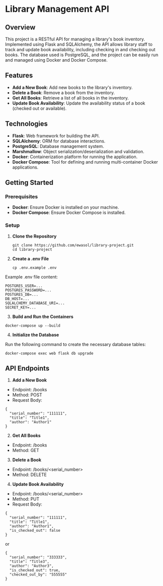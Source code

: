 # Library Management API

## Overview

This project is a RESTful API for managing a library's book inventory. Implemented using Flask and SQLAlchemy, the API allows library staff to track and update book availability, including checking in and checking out books. The database used is PostgreSQL, and the project can be easily run and managed using Docker and Docker Compose.

## Features

- **Add a New Book**: Add new books to the library's inventory.
- **Delete a Book**: Remove a book from the inventory.
- **Get All Books**: Retrieve a list of all books in the inventory.
- **Update Book Availability**: Update the availability status of a book (checked out or available).

## Technologies

- **Flask**: Web framework for building the API.
- **SQLAlchemy**: ORM for database interactions.
- **PostgreSQL**: Database management system.
- **Marshmallow**: Object serialization/deserialization and validation.
- **Docker**: Containerization platform for running the application.
- **Docker Compose**: Tool for defining and running multi-container Docker applications.

## Getting Started

### Prerequisites

- **Docker**: Ensure Docker is installed on your machine.
- **Docker Compose**: Ensure Docker Compose is installed.

### Setup

1. **Clone the Repository**

   ```
   git clone https://github.com/ewasol/library-project.git
   cd library-project
   ```
   
2. **Create a .env File**

   ```
   cp .env.example .env
   ```
   
Example .env file content:
 ```
POSTGRES_USER=...
POSTGRES_PASSWORD=...
POSTGRES_DB=...
DB_HOST=...
SQLALCHEMY_DATABASE_URI=...
SECRET_KEY=...
 ```

3. **Build and Run the Containers**

 ```
docker-compose up --build
 ```

4. **Initialize the Database**

Run the following command to create the necessary database tables:

 ```
docker-compose exec web flask db upgrade
 ```

## API Endpoints

1. **Add a New Book**
* Endpoint: /books
* Method: POST
* Request Body:
```
{
  "serial_number": "111111",
  "title": "Title1",
  "author": "Author1"
}
```

2. **Get All Books**
* Endpoint: /books
* Method: GET

3. **Delete a Book**
* Endpoint: /books/<serial_number>
* Method: DELETE

4. **Update Book Availability**
* Endpoint: /books/<serial_number>
* Method: PUT
* Request Body:

```
{
  "serial_number": "111111",
  "title": "Title1",
  "author": "Author1",
  "is_checked_out": false
}
```
or
```
{
  "serial_number": "333333",
  "title": "Title3",
  "author": "Author3",
  "is_checked_out": true,
  "checked_out_by": "555555"
}
```